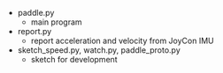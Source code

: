 - paddle.py
  - main program
- report.py
  - report acceleration and velocity from JoyCon IMU
- sketch_speed.py, watch.py, paddle_proto.py
  - sketch for development